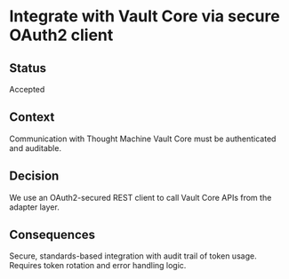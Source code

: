 # Integrate with Vault Core via secure OAuth2 client

## Status
Accepted

## Context
Communication with Thought Machine Vault Core must be authenticated and auditable.

## Decision
We use an OAuth2-secured REST client to call Vault Core APIs from the adapter layer.

## Consequences
Secure, standards-based integration with audit trail of token usage. Requires token rotation and error handling logic.

